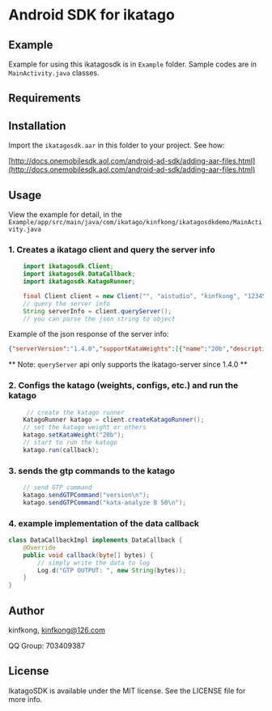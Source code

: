 # Android SDK for ikatago

## Example

Example for using this ikatagosdk is in `Example` folder. Sample codes are in `MainActivity.java` classes.

## Requirements

## Installation

Import the `ikatagosdk.aar` in this folder to your project. See how: 

[http://docs.onemobilesdk.aol.com/android-ad-sdk/adding-aar-files.html](http://docs.onemobilesdk.aol.com/android-ad-sdk/adding-aar-files.html)


## Usage
View the example for detail, in the `Example/app/src/main/java/com/ikatago/kinfkong/ikatagosdkdemo/MainActivity.java`

### 1. Creates a ikatago client and query the server info
```java
    import ikatagosdk.Client;
    import ikatagosdk.DataCallback;
    import ikatagosdk.KatagoRunner;

    final Client client = new Client("", "aistudio", "kinfkong", "12345678");
    // query the server info
    String serverInfo = client.queryServer();
    // you can parse the json string to object
```
Example of the json response of the server info: 
```json
{"serverVersion":"1.4.0","supportKataWeights":[{"name":"20b","description":null},{"name":"30b","description":null},{"name":"40b","description":null},{"name":"40b-large","description":null}],"supportKataNames":[{"name":"katago-1.5.0","description":null},{"name":"katago-1.6.0","description":null},{"name":"katago-1.3.4","description":null},{"name":"katago-solve","description":null}],"supportKataConfigs":[{"name":"default_gtp","description":null},{"name":"10spermove","description":null},{"name":"2stones_handicap","description":null},{"name":"3stones_handicap","description":null},{"name":"4stones_handicap","description":null},{"name":"5stones_handicap","description":null},{"name":"6stones_handicap","description":null},{"name":"7+stones_handicap","description":null}],"defaultKataName":"katago-1.6.0","defaultKataWeight":"40b","defaultKataConfig":"default_gtp"}
```
** Note: `queryServer` api only supports the ikatago-server since 1.4.0 **

### 2. Configs the katago (weights, configs, etc.) and run the katago
```java
     // create the katago runner
    KatagoRunner katago = client.createKatagoRunner();
    // set the katago weight or others
    katago.setKataWeight("20b");
    // start to run the katago
    katago.run(callback);
```

### 3. sends the gtp commands to the katago
```java
    // send GTP command
    katago.sendGTPCommand("version\n");
    katago.sendGTPCommand("kata-analyze B 50\n");
```

### 4. example implementation of the data callback
```java
class DataCallbackImpl implements DataCallback {
    @Override
    public void callback(byte[] bytes) {
        // simply write the data to log
        Log.d("GTP OUTPUT: ", new String(bytes));
    }
}
```
## Author

kinfkong, kinfkong@126.com

QQ Group: 703409387

## License

IkatagoSDK is available under the MIT license. See the LICENSE file for more info.
